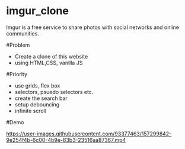 # imgur_clone

Imgur is a free service to share photos with social networks and online communities.

#Problem

* Create a clone of this website
* using HTML,CSS, vanilla JS

#Priority

* use grids, flex box
* selectors, psuedo selectors etc.
* create the search bar 
* setup debouncing 
* infinite scroll 

#Demo


https://user-images.githubusercontent.com/93377463/157299842-9e254f4b-6c00-4b9e-83b3-23516aa87367.mp4

